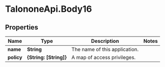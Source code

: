 # TalononeApi.Body16

## Properties
Name | Type | Description | Notes
------------ | ------------- | ------------- | -------------
**name** | **String** | The name of this application. | 
**policy** | **{String: [String]}** | A map of access privileges. | 


